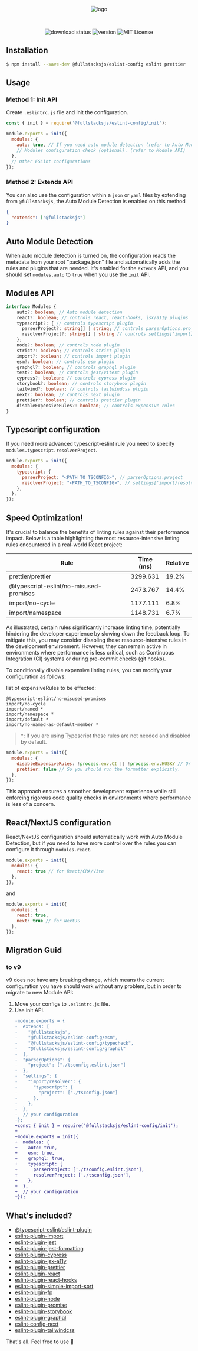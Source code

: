 <div align="center">

![logo](https://raw.githubusercontent.com/fullstacksjs/eslint-config/master/assets/banner.png)

<br/>

![download status][download-badge]
![version][version-badge]
![MIT License][license-badge]

</div>

## Installation

```sh
$ npm install --save-dev @fullstacksjs/eslint-config eslint prettier
```

## Usage

### Method 1: Init API

Create `.eslintrc.js` file and init the configuration.

```js
const { init } = require('@fullstacksjs/eslint-config/init');

module.exports = init({
  modules: {
    auto: true, // If you need auto module detection (refer to Auto Module Detection).
    // Modules configuration check (optional). (refer to Module API)
  },
  // Other ESLint configurations
});

```

### Method 2: Extends API

You can also use the configuration within a `json` or `yaml` files by extending from `@fullstacksjs`, the Auto Module Detection is enabled on this method

```json
{
  "extends": ["@fullstacksjs"]
}
```

## Auto Module Detection

When auto module detection is turned on, the configuration reads the metadata from your root "package.json" file and automatically adds the rules and plugins that are needed. It's enabled for the `extends` API, and you should set `modules.auto` to `true` when you use the `init` API.

## Modules API

```typescript
interface Modules {
    auto?: boolean; // Auto module detection
    react?: boolean; // controls react, react-hooks, jsx/a11y plugins
    typescript?: { // controls typescript plugin
      parserProject?: string[] | string; // controls parserOptions.project
      resolverProject?: string[] | string // controls settings['import/resolver'].typescript.project
    };
    node?: boolean; // controls node plugin
    strict?: boolean; // controls strict plugin
    import?: boolean; // controls import plugin
    esm?: boolean; // controls esm plugin
    graphql?: boolean; // controls graphql plugin
    test?: boolean; // controls jest/vitest plugin
    cypress?: boolean; // controls cypress plugin
    storybook?: boolean; // controls storybook plugin
    tailwind?: boolean; // controls tailwindcss plugin
    next?: boolean; // controls next plugin
    prettier?: boolean; // controls prettier plugin
    disableExpensiveRules?: boolean; // controls expensive rules
}
```

## Typescript configuration

If you need more advanced typescript-eslint rule you need to specify `modules.typescript.resolverProject`.

```js
module.exports = init({
  modules: {
    typescript: {
      parserProject: "<PATH_TO_TSCONFIG>", // parserOptions.project
      resolverProject: "<PATH_TO_TSCONFIG>", // settings['import/resolver']
    },
  },
});
```

## Speed Optimization!

It's crucial to balance the benefits of linting rules against their performance impact. Below is a table highlighting the most resource-intensive linting rules encountered in a real-world React project:

| Rule                                   | Time (ms) | Relative |
| -------------------------------------- | --------- | -------- |
| prettier/prettier                      | 3299.631  | 19.2%    |
| @typescript-eslint/no-misused-promises | 2473.767  | 14.4%    |
| import/no-cycle                        | 1177.111  | 6.8%     |
| import/namespace                       | 1148.731  | 6.7%     |

As illustrated, certain rules significantly increase linting time, potentially hindering the developer experience by slowing down the feedback loop. To mitigate this, you may consider disabling these resource-intensive rules in the development environment. However, they can remain active in environments where performance is less critical, such as Continuous Integration (CI) systems or during pre-commit checks (git hooks).

To conditionally disable expensive linting rules, you can modify your configuration as follows:

list of expensiveRules to be effected:

```
@typescript-eslint/no-misused-promises
import/no-cycle
import/named *
import/namespace *
import/default *
import/no-named-as-default-member *
```

> *: If you are using Typescript these rules are not needed and disabled by default.

```js
module.exports = init({
  modules: {
    disableExpensiveRules: !process.env.CI || !process.env.HUSKY // Or anywhere you want
    prettier: false // So you should run the formatter explicitly.
  },
});
```

This approach ensures a smoother development experience while still enforcing rigorous code quality checks in environments where performance is less of a concern.

## React/NextJS configuration

React/NextJS configuration should automatically work with Auto Module Detection, but if you need to have more control over the rules you can configure it through `modules.react`.

```js
module.exports = init({
  modules: {
    react: true // for React/CRA/Vite
  },
});
```

and

```js
module.exports = init({
  modules: {
    react: true,
    next: true // for NextJS
  },
});
```

## Migration Guid

### to v9

v9 does not have any breaking change, which means the current configuration you have should work without any problem, but in order to migrate to new Module API:

1. Move your configs to `.eslintrc.js` file.
2. Use init API.
    ```diff
    -module.exports = {
    -  extends: [
    -    "@fullstacksjs",
    -    "@fullstacksjs/eslint-config/esm",
    -    "@fullstacksjs/eslint-config/typecheck",
    -    "@fullstacksjs/eslint-config/graphql"
    -  ],
    -  "parserOptions": {
    -    "project": ["./tsconfig.eslint.json"]
    -  },
    -  "settings": {
    -    "import/resolver": {
    -      "typescript": {
    -        "project": ["./tsconfig.json"]
    -      },
    -    },
    -  },
    -  // your configuration
    -};
    +const { init } = require('@fullstacksjs/eslint-config/init');
    +
    +module.exports = init({
    +  modules: {
    +    auto: true,
    +    esm: true,
    +    graphql: true,
    +    typescript: {
    +      parserProject: ['./tsconfig.eslint.json'],
    +      resolverProject: ['./tsconfig.json'],
    +    },
    +  },
    +  // your configuration
    +});
    ```

## What's included?

* [@typescript-eslint/eslint-plugin](https://typescript-eslint.io/)
* [eslint-plugin-import](https://github.com/import-js/eslint-plugin-import)
* [eslint-plugin-jest](https://github.com/jest-community/eslint-plugin-jest)
* [eslint-plugin-jest-formatting](https://github.com/dangreenisrael/eslint-plugin-jest-formatting)
* [eslint-plugin-cypress](https://github.com/cypress-io/eslint-plugin-cypress)
* [eslint-plugin-jsx-a11y](https://github.com/jsx-eslint/eslint-plugin-jsx-a11y)
* [eslint-plugin-prettier](https://github.com/prettier/eslint-plugin-prettier)
* [eslint-plugin-react](https://www.npmjs.com/package/eslint-plugin-react)
* [eslint-plugin-react-hooks](https://www.npmjs.com/package/eslint-plugin-react-hooks)
* [eslint-plugin-simple-import-sort](https://github.com/lydell/eslint-plugin-simple-import-sort)
* [eslint-plugin-fp](https://github.com/jfmengels/eslint-plugin-fp)
* [eslint-plugin-node](https://github.com/mysticatea/eslint-plugin-node)
* [eslint-plugin-promise](https://github.com/eslint-community/eslint-plugin-promise)
* [eslint-plugin-storybook](https://github.com/storybookjs/eslint-plugin-storybook#readme)
* [eslint-plugin-graphql](https://github.com/apollographql/eslint-plugin-graphql)
* [eslint-config-next](https://github.com/vercel/next.js/tree/canary/packages/eslint-config-next)
* [eslint-plugin-tailwindcss](https://github.com/francoismassart/eslint-plugin-tailwindcss)

That's all. Feel free to use 💛

[download-badge]: https://img.shields.io/npm/dm/@fullstacksjs/eslint-config?color=6464E2&label=DOWNLOADS&style=flat-square
[version-badge]: https://img.shields.io/npm/v/@fullstacksjs/eslint-config?color=6464E2&label=VERSION&style=flat-square
[license-badge]: https://img.shields.io/npm/l/@fullstacksjs/eslint-config?color=6464E2&label=LICENSE&style=flat-square
